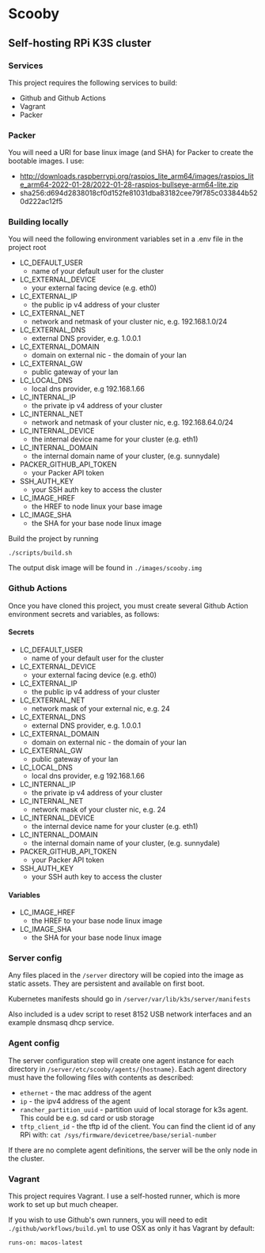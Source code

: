 # Scooby

## Self-hosting RPi K3S cluster

### Services

This project requires the following services to build:

- Github and Github Actions
- Vagrant
- Packer

### Packer

You will need a URI for base linux image (and SHA) for Packer to create the bootable images. I use:

- http://downloads.raspberrypi.org/raspios_lite_arm64/images/raspios_lite_arm64-2022-01-28/2022-01-28-raspios-bullseye-arm64-lite.zip
- sha256:d694d2838018cf0d152fe81031dba83182cee79f785c033844b520d222ac12f5

### Building locally

You will need the following environment variables set in a .env file in the project root

- LC_DEFAULT_USER
  - name of your default user for the cluster
- LC_EXTERNAL_DEVICE
  - your external facing device (e.g. eth0)
- LC_EXTERNAL_IP
  - the public ip v4 address of your cluster
- LC_EXTERNAL_NET
  - network and netmask of your cluster nic, e.g. 192.168.1.0/24
- LC_EXTERNAL_DNS
  - external DNS provider, e.g. 1.0.0.1
- LC_EXTERNAL_DOMAIN
  - domain on external nic - the domain of your lan
- LC_EXTERNAL_GW
  - public gateway of your lan
- LC_LOCAL_DNS
  - local dns provider, e.g 192.168.1.66
- LC_INTERNAL_IP
  - the private ip v4 address of your cluster
- LC_INTERNAL_NET
  - network and netmask of your cluster nic, e.g. 192.168.64.0/24
- LC_INTERNAL_DEVICE
  - the internal device name for your cluster (e.g. eth1)
- LC_INTERNAL_DOMAIN
  - the internal domain name of your cluster, (e.g. sunnydale)
- PACKER_GITHUB_API_TOKEN
  - your Packer API token
- SSH_AUTH_KEY
  - your SSH auth key to access the cluster
- LC_IMAGE_HREF
  - the HREF to node linux your base image
- LC_IMAGE_SHA
  - the SHA for your base node linux image

Build the project by running

`./scripts/build.sh`

The output disk image will be found in `./images/scooby.img`

### Github Actions

Once you have cloned this project, you must create several Github Action environment secrets and variables, as follows:

#### Secrets

- LC_DEFAULT_USER
  - name of your default user for the cluster
- LC_EXTERNAL_DEVICE
  - your external facing device (e.g. eth0)
- LC_EXTERNAL_IP
  - the public ip v4 address of your cluster
- LC_EXTERNAL_NET
  - network mask of your external nic, e.g. 24
- LC_EXTERNAL_DNS
  - external DNS provider, e.g. 1.0.0.1
- LC_EXTERNAL_DOMAIN
  - domain on external nic - the domain of your lan
- LC_EXTERNAL_GW
  - public gateway of your lan
- LC_LOCAL_DNS
  - local dns provider, e.g 192.168.1.66
- LC_INTERNAL_IP
  - the private ip v4 address of your cluster
- LC_INTERNAL_NET
  - network mask of your cluster nic, e.g. 24
- LC_INTERNAL_DEVICE
  - the internal device name for your cluster (e.g. eth1)
- LC_INTERNAL_DOMAIN
  - the internal domain name of your cluster, (e.g. sunnydale)
- PACKER_GITHUB_API_TOKEN
  - your Packer API token
- SSH_AUTH_KEY
  - your SSH auth key to access the cluster

#### Variables

- LC_IMAGE_HREF
  - the HREF to your base node linux image
- LC_IMAGE_SHA
  - the SHA for your base node linux image

### Server config

Any files placed in the `/server` directory will be copied into the image as static assets. They are persistent and available on first boot.

Kubernetes manifests should go in `/server/var/lib/k3s/server/manifests`

Also included is a udev script to reset 8152 USB network interfaces and an example dnsmasq dhcp service.

### Agent config

The server configuration step will create one agent instance for each directory in `/server/etc/scooby/agents/{hostname}`. Each agent directory must have the following files with contents as described:

- `ethernet` - the mac address of the agent
- `ip` - the ipv4 address of the agent
- `rancher_partition_uuid` - partition uuid of local storage for k3s agent. This could be e.g. sd card or usb storage
- `tftp_client_id` - the tftp id of the client. You can find the client id of any RPi with: `cat /sys/firmware/devicetree/base/serial-number`

If there are no complete agent definitions, the server will be the only node in the cluster.

### Vagrant

This project requires Vagrant. I use a self-hosted runner, which is more work to set up but much cheaper.

If you wish to use Github's own runners, you will need to edit `./github/workflows/build.yml` to use OSX as only it has Vagrant by default:

`runs-on: macos-latest`
